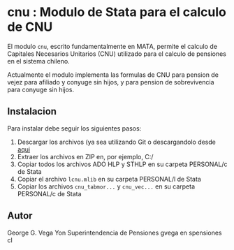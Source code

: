 # cnu : Modulo de Stata para el calculo de CNU

El modulo `cnu`, escrito fundamentalmente en MATA, permite el calculo de Capitales
Necesarios Unitarios (CNU) utilizado para el calculo de pensiones en el sistema
chileno.

Actualmente el modulo implementa las formulas de CNU para pension de vejez para
afiliado y conyuge sin hijos, y para pension de sobrevivencia para conyuge sin
hijos.

## Instalacion

Para instalar debe seguir los siguientes pasos:
1. Descargar los archivos (ya sea utilizando Git o descargandolo desde
[aqui](https://github.com/gvegayon/cnu/archive/master.zip)
2. Extraer los archivos en ZIP en, por ejemplo, C:/
3. Copiar todos los archivos ADO HLP y STHLP en su carpeta PERSONAL/c de Stata
4. Copiar el archivo `lcnu.mlib` en su carpeta PERSONAL/l de Stata
5. Copiar los archivos `cnu_tabmor...` y `cnu_vec...` en su carpeta PERSONAL/c de Stata

## Autor

George G. Vega Yon
Superintendencia de Pensiones
gvega en spensiones cl


